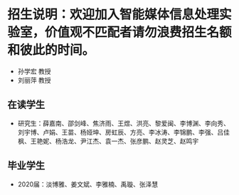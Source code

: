 # 招生说明：欢迎加入智能媒体信息处理实验室，价值观不匹配者请勿浪费招生名额和彼此的时间。
*   孙学宏 教授
*   刘丽萍 教授

## 在读学生
*   研究生：薛嘉南、邵剑峰、焦济雨、王煜、洪亮、黎爱闽、李博渊、李向秀、刘宇博、卢娟、王苗、杨娅坤、房虹辰、方亮、李冰涛、李锦鹏、李强、吕佳枫、王艳妮、杨浩龙、尹江杰、袁一杰、张彦鹏、赵灵芝、赵鸣宇

## 毕业学生
*   2020届：淡博雅、姜文斌、李雅楠、禹璇、张泽慧
